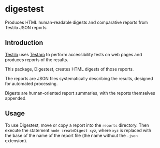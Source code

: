 # digestest
Produces HTML human-readable digests and comparative reports from Testilo JSON reports

## Introduction

[Testilo](https://www.npmjs.com/package/testilo) uses [Testaro](https://www.npmjs.com/package/testaro) to perform accessibility tests on web pages and produces reports of the results.

This package, Digestest, creates HTML digests of those reports.

The reports are JSON files systematically describing the results, designed for automated processing.

Digests are human-oriented report summaries, with the reports themselves appended.

## Usage

To use Digestest, move or copy a report into the `reports` directory. Then execute the statement `node createDigest xyz`, where `xyz` is replaced with the base of the name of the report file (the name without the `.json` extension).

